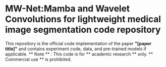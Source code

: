 # MW-Net:Mamba and Wavelet Convolutions for lightweight medical image segmentation code repository

This repository is the official code implementation of the paper **"[paper title]"** and contains experiment code, data, and pre-trained models if applicable.
** Note ** : This code is for ** academic research ** only. ** Commercial use ** is prohibited.
